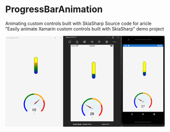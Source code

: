 # ProgressBarAnimation
Animating custom controls built with SkiaSharp
Source code for aricle "Easily animate Xamarin custom controls built with SkiaSharp" demo project


![ProgressBarAnimation](Images/XamAnimation.gif)
